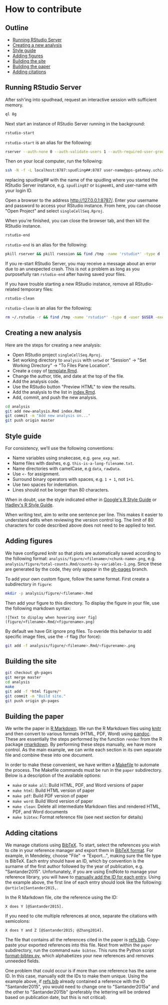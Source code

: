 # How to contribute

## Outline

*  [Running RStudio Server](#running-rstudio-server)
*  [Creating a new analysis](#creating-a-new-analysis)
*  [Style guide](#style-guide)
*  [Adding figures](#adding-figures)
*  [Building the site](#building-the-site)
*  [Building the paper](#building-the-paper)
*  [Adding citations](#adding-citations)

## Running RStudio Server

After ssh'ing into spudhead, request an interactive session with sufficient memory.

```bash
ql 8g
```

Next start an instance of RStudio Server running in the background:

```bash
rstudio-start
```

`rstudio-start` is an alias for the following:

```bash
rserver --auth-none 0 --auth-validate-users 1 --auth-required-user-group $USER &
```

Then on your local computer, run the following:

```bash
ssh -N -f -L localhost:8787:spudling##:8787 user-name@pps-gateway.uchicago.edu
```

replacing spudling## with the name of the spudling where you started the RStudio Server instance, e.g. `spudling87` or `bigmem01`, and user-name with your login ID.

Open a browser to the address http://127.0.0.1:8787/.
Enter your username and password to access your RStudio instance.
From here, you can choose "Open Project" and select `singleCellSeq.Rproj`.

When you're finished, you can close the browser tab, and then kill the RStudio instance.

```bash
rstudio-end
```

`rstudio-end` is an alias for the following:

```bash
pkill rserver && pkill rsession && find /tmp -name 'rstudio*' -type d -user $USER -exec rm -r {} + 2> /dev/null
```

If you re-start RStudio Server, you may receive a message about an error due to an unexpected crash.
This is not a problem as long as you purposefully ran `rstudio-end` after having saved your files.

If you have trouble starting a new RStudio instance, remove all RStudio-related temporary files:

```bash
rstudio-clean
```

`rstudio-clean` is an alias for the following:

```bash
rm ~/.rstudio -r && find /tmp -name 'rstudio*' -type d -user $USER -exec rm -r {} + 2> /dev/null
```

## Creating a new analysis

Here are the steps for creating a new analysis:

*  Open RStudio project `singleCellSeq.Rproj`.
*  Set working directory to `analysis` with `setwd` or "Session" -> "Set Working Directory" -> "To Files Pane Location".
*  Create a copy of [template.Rmd][].
*  Change the author, title, and date at the top of the file.
*  Add the analysis code.
*  Use the RStudio button "Preview HTML" to view the results.
*  Add the analysis to the list in [index.Rmd][].
*  Add, commit, and push the new analysis.

```bash
cd analysis
git add new-analysis.Rmd index.Rmd
git commit -m "Add new analysis on..."
git push origin master
```

[template.Rmd]: https://raw.githubusercontent.com/jdblischak/singleCellSeq/master/analysis/template.Rmd
[index.Rmd]: https://raw.githubusercontent.com/jdblischak/singleCellSeq/master/analysis/index.Rmd

## Style guide

For consistency, we'll use the following conventions:

*  Name variables using snakecase, e.g. `gene_exp_mat`.
*  Name files with dashes, e.g. `this-is-a-long-filename.txt`.
*  Name directories with camelCase, e.g `data`, `rawData`.
*  Use `<-` for assignment.
*  Surround binary operators with spaces, e.g. `1 + 1`, not `1+1`.
*  Use two spaces for indentation.
*  Lines should not be longer than 80 characters.

When in doubt, use the style indicated either in [Google's R Style Guide][google-style] or [Hadley's R Style Guide][hadley-style].

When writing text, aim to write one sentence per line.
This makes it easier to understand edits when reviewing the version control log.
The limit of 80 characters for code described above does not need to be applied to text.

[google-style]: https://google-styleguide.googlecode.com/svn/trunk/Rguide.xml
[hadley-style]: http://r-pkgs.had.co.nz/style.html

## Adding figures

We have configured knitr so that plots are automatically saved according to the following format: `analysis/figure/<filename>/<chunk-name>.png`, e.g. `analysis/figure/total-counts.Rmd/counts-by-variables-1.png`.
Since these are generated by the code, they only appear in the [gh-pages](https://github.com/jdblischak/singleCellSeq/tree/gh-pages) branch.

To add your own custom figure, follow the same format.
First create a subdirectory in `figure`:

```bash
mkdir -p analysis/figure/<filename>.Rmd
```

Then add your figure to this directory.
To display the figure in your file, use the following markdown syntax:

```
![Text to display when hovering over fig](figure/<filename>.Rmd/<figurename>.png)
```

By default we have Git ignore png files.
To overide this behavior to add specific image files, use the `-f` flag (for force):

```bash
git add -f analysis/figure/<filename>.Rmd/<figurename>.png
```

## Building the site

```bash
git checkout gh-pages
git merge master
cd analysis
make
git add -f *html figure/*
git commit -m "Build site."
git push origin gh-pages
```

## Building the paper

We write the paper in [R Markdown][rmd].
We run the R Markdown files using [knitr][] and then convert to various formats (HTML, PDF, Word) using [pandoc][].
These are essentially the steps performed by the function `render` from the R package [rmarkdown][].
By performing these steps manually, we have more control.
As the main example, we can write each section in its own separate file and combine these into one document.

In order to make these convenient, we have written a [Makefile][] to automate the process.
The Makefile commands must be run in the `paper` subdirectory.
Below is a description of the available options:

*  `make` or `make all`: Build HTML, PDF, and Word versions of paper
*  `make html`: Build HTML version of paper
*  `make pdf`: Build PDF version of paper
*  `make word`: Build Word version of paper
*  `make clean`: Delete all intermediate Markdown files and rendered HTML, PDF, and Word documents
*  `make bibtex`: Format reference file (see next section for details)

[rmd]: http://rmarkdown.rstudio.com
[knitr]: http://yihui.name/knitr
[pandoc]: http://pandoc.org
[rmarkdown]: https://cran.r-project.org/web/packages/rmarkdown/index.html
[Makefile]: https://github.com/jdblischak/singleCellSeq/blob/master/paper/Makefile

## Adding citations

We manage citations using [BibTeX][].
To start, select the references you wish to cite in your reference manager and export them in [BibTeX format][bibfile].
For example, in Mendeley, choose "File" -> "Export...", making sure the file type is BibTeX.
Each entry should have an ID, which by convention is the surname of the first author followed by the year of publication, e.g. "Santander2015".
Unfortunately, if you are using EndNote to manage your reference library, you will have to [manually add the ID for each entry][EndNote-problem].
Using the example above, the first line of each entry should look like the following: `@article{Santander2015,`.

[BibTex]: http://www.bibtex.org/
[bibfile]: http://www.bibtex.org/Format/
[EndNote-problem]: https://www.utwente.nl/ub/en/services/MAIN/endnote/export/

In the R Markdown file, cite the reference using the ID:

```
X does Y [@Santander2015].
```

If you need to cite multiple references at once, separate the citations with semicolons:

```
X does Y and Z [@Santander2015; @Zhang2014].
```

The file that contains all the references cited in the paper is [refs.bib][].
Copy-paste your exported references into this file.
Next from within the `paper` subdirectory, run the command `make bibtex`.
This runs the Python script [format-bibtex.py][], which alphabetizes your new references and removes unneeded fields.

[refs.bib]: https://github.com/jdblischak/singleCellSeq/blob/master/paper/refs.bib
[format-bibtex.py]: https://github.com/jdblischak/singleCellSeq/blob/master/paper/format-bibtex.py

One problem that could occur is if more than one reference has the same ID.
In this case, manually edit the IDs to make them unique.
Using the example above, if [refs.bib][] already contained a reference with the ID "Santander2015", you would need to change one to "Santander2015a" and the other to "Santander2015b" (preferably the lettering will be ordered based on publication date, but this is not critical).
